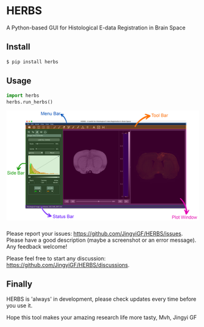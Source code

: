 # HERBS
A Python-based GUI for Histological E-data Registration in Brain Space


## Install

```python
$ pip install herbs
```

## Usage

```python
import herbs
herbs.run_herbs()
```

<img src="https://github.com/JingyiGF/HERBS/blob/main/image/herbs.jpg" width="800px"></img>

### 
Please report your issues: https://github.com/JingyiGF/HERBS/issues. Please have a good description (maybe a screenshot or an error message). Any feedback welcome!

Please feel free to start any discussion: https://github.com/JingyiGF/HERBS/discussions.

## Finally
HERBS is 'always' in development, please check updates every time before you use it.


Hope this tool makes your amazing research life more tasty,
Mvh, Jingyi GF
